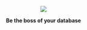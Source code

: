 <p align="center">
  <img src="https://i.imgur.com/pzq4lW0.png"/>
</p>

<div align="center"><strong>Be the boss of your database</strong></div>

